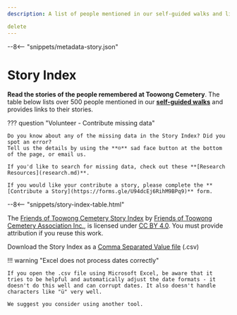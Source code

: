 ```yaml
---
description: A list of people mentioned in our self-guided walks and links to their stories 

delete
---
```



--8<-- "snippets/metadata-story.json"

# Story Index

**Read the stories of the people remembered at Toowong Cemetery**. The table below lists over 500 people mentioned in our **[self-guided walks](../walks/index.md)** and provides links to their stories. 


??? question "Volunteer - Contribute missing data"

    Do you know about any of the missing data in the Story Index? Did you spot an error? 
    Tell us the details by using the **☹︎** sad face button at the bottom of the page, or email us. 

    If you'd like to search for missing data, check out these **[Research Resources](research.md)**.
    
    If you would like your contribute a story, please complete the **[Contribute a Story](https://forms.gle/U94dcEj6RihM9BPq9)** form.

<!-- 

??? directions "How to use the Index" 

    - Sort the table by clicking a column name.
    - The Last Name links to the person's story which may include information beyond what is shown in the self-guided walk. Not everyone has link to their own page yet.
    - Also known as names are shown in *italics* in brackets. 
    - Dates are formatted as yyyy-mm-dd (year, month, day) to help with sorting. Where a year, month or day is unknown, a placeholder value of "yyyy", "mm", or "dd" is used.
    - Location is in the Portion-Section-Grave format.
        - Where a Grave number is unknown, a placeholder value of "gg" is used. 
        - Learn more about **[finding graves at Toowong Cemetery](../cemetery/find-a-grave.md)**.

-->

--8<-- "snippets/story-index-table.html"

The [Friends of Toowong Cemetery Story Index](index.md) by [Friends of Toowong Cemetery Association Inc.](../index.md), is licensed under [CC BY 4.0](https://creativecommons.org/licenses/by/4.0/). You must provide attribution if you reuse this work.

Download the Story Index as a <a href="../assets/data/story-index.csv" download>Comma Separated Value file</a> (.csv) 


!!! warning "Excel does not process dates correctly"

    If you open the .csv file using Microsoft Excel, be aware that it tries to be helpful and automatically adjust the date formats - it doesn't do this well and can corrupt dates. It also doesn't handle characters like "ü" very well.
    
    We suggest you consider using another tool.
    
<!--
or [Tabular Data Package](../assets/data/story-index.zip) (.zip). 
-->
